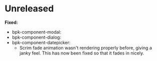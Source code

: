 # Unreleased

**Fixed:**
- bpk-component-modal:
- bpk-component-dialog:
- bpk-component-datepicker:
  - Scrim fade animation wasn't rendering properly before, giving a janky feel. This has now been fixed so that it fades in nicely.
